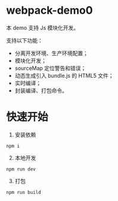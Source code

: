 # webpack-demo0

本 demo 支持 Js 模块化开发。

支持以下功能：

- 分离开发环境、生产环境配置；
- 模块化开发；
- sourceMap 定位警告和错误；
- 动态生成引入 bundle.js 的 HTML5 文件；
- 实时编译；
- 封装编译、打包命令。

# 快速开始

1. 安装依赖

```
npm i
```

2. 本地开发

```
npm run dev
```

3. 打包

```
npm run build
```